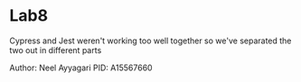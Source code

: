 # Lab8

Cypress and Jest weren't working too well together
so we've separated the two out in different parts


Author: Neel Ayyagari
PID: A15567660

